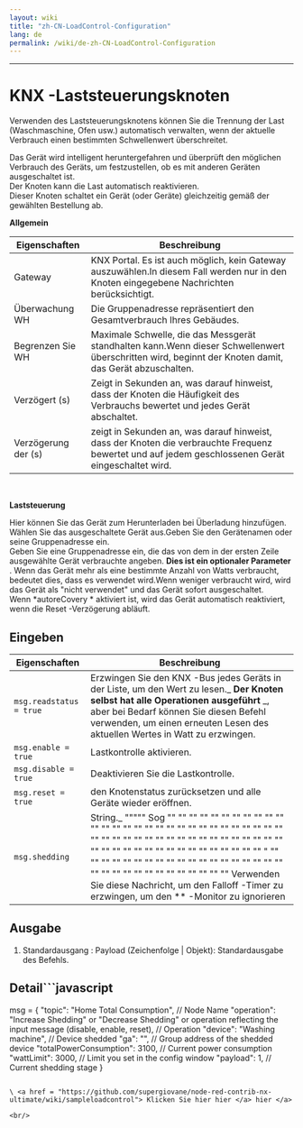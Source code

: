 ```yaml
---
layout: wiki
title: "zh-CN-LoadControl-Configuration"
lang: de
permalink: /wiki/de-zh-CN-LoadControl-Configuration
---
```

---

# KNX -Laststeuerungsknoten

<p> Verwenden des Laststeuerungsknotens können Sie die Trennung der Last (Waschmaschine, Ofen usw.) automatisch verwalten, wenn der aktuelle Verbrauch einen bestimmten Schwellenwert überschreitet.

Das Gerät wird intelligent heruntergefahren und überprüft den möglichen Verbrauch des Geräts, um festzustellen, ob es mit anderen Geräten ausgeschaltet ist.<br/>
Der Knoten kann die Last automatisch reaktivieren.<br/>
Dieser Knoten schaltet ein Gerät (oder Geräte) gleichzeitig gemäß der gewählten Bestellung ab. <br/>

**Allgemein**

| Eigenschaften |Beschreibung |
|-|-|
| Gateway |KNX Portal. Es ist auch möglich, kein Gateway auszuwählen.In diesem Fall werden nur in den Knoten eingegebene Nachrichten berücksichtigt. |
|Überwachung WH | Die Gruppenadresse repräsentiert den Gesamtverbrauch Ihres Gebäudes. |
| Begrenzen Sie WH | Maximale Schwelle, die das Messgerät standhalten kann.Wenn dieser Schwellenwert überschritten wird, beginnt der Knoten damit, das Gerät abzuschalten. |
| Verzögert (s) |Zeigt in Sekunden an, was darauf hinweist, dass der Knoten die Häufigkeit des Verbrauchs bewertet und jedes Gerät abschaltet. |
| Verzögerung der (s) |zeigt in Sekunden an, was darauf hinweist, dass der Knoten die verbrauchte Frequenz bewertet und auf jedem geschlossenen Gerät eingeschaltet wird.|

<br/>

**Laststeuerung**

Hier können Sie das Gerät zum Herunterladen bei Überladung hinzufügen.<br/>
Wählen Sie das ausgeschaltete Gerät aus.Geben Sie den Gerätenamen oder seine Gruppenadresse ein.<br/>
Geben Sie eine Gruppenadresse ein, die das von dem in der ersten Zeile ausgewählte Gerät verbrauchte angeben. **Dies ist ein optionaler Parameter** . Wenn das Gerät mehr als eine bestimmte Anzahl von Watts verbraucht, bedeutet dies, dass es verwendet wird.Wenn weniger verbraucht wird, wird das Gerät als "nicht verwendet" und das Gerät sofort ausgeschaltet. <br/>
Wenn \*autoreCovery \* aktiviert ist, wird das Gerät automatisch reaktiviert, wenn die Reset -Verzögerung abläuft.

## Eingeben

| Eigenschaften | Beschreibung |
|-|-|
| `msg.readstatus = true` | Erzwingen Sie den KNX -Bus jedes Geräts in der Liste, um den Wert zu lesen._ **Der Knoten selbst hat alle Operationen ausgeführt** _, aber bei Bedarf können Sie diesen Befehl verwenden, um einen erneuten Lesen des aktuellen Wertes in Watt zu erzwingen.| | |
| `msg.enable = true` | Lastkontrolle aktivieren. |
| `msg.disable = true` | Deaktivieren Sie die Lastkontrolle. |
| `msg.reset = true` |den Knotenstatus zurücksetzen und alle Geräte wieder eröffnen. |
| `msg.shedding` | String._ """"" Sog "" "" "" "" "" "" "" "" "" "" "" "" "" "" "" "" "" "" "" "" "" "" "" "" "" "" "" "" "" "" "" "" "" "" "" "" "" "" "" "" "" "" "" "" "" "" "" "" "" "" "" "" "" "" "" "" "" "" "" "" "" "" "" " "" "" "" "" "" "" "" "" "" "" "" "" "" "" "" "" "" "" "" "" "" "" "" "" "" "" "" "" "" "" "" "" Verwenden Sie diese Nachricht, um den Falloff -Timer zu erzwingen, um den \*\* -Monitor zu ignorieren |

## Ausgabe

1. Standardausgang
: Payload (Zeichenfolge | Objekt): Standardausgabe des Befehls.

## Detail```javascript

msg = {
  "topic": "Home Total Consumption", // Node Name
  "operation": "Increase Shedding" or "Decrease Shedding" or operation reflecting the input message (disable, enable, reset), // Operation
  "device": "Washing machine", // Device shedded
  "ga": "", // Group address of the shedded device
  "totalPowerConsumption": 3100, // Current power consumption
  "wattLimit": 3000, // Limit you set in the config window
  "payload": 1, // Current shedding stage
}

```# Probe

\ <a href = "https://github.com/supergiovane/node-red-contrib-nx-ultimate/wiki/sampleloadcontrol"> Klicken Sie hier hier </a> hier </a>

<br/>
